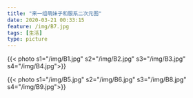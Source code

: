 ```yaml
---
title: "来一组萌妹子和服系二次元图"
date: 2020-03-21 00:33:15
feature: /img/B7.jpg
tags: [生活]
type: picture
---
```


{{< photo s1="/img/B1.jpg" s2="/img/B2.jpg" s3="/img/B3.jpg" s4="/img/B4.jpg">}}
<!--more-->
{{< photo s1="/img/B5.jpg" s2="/img/B6.jpg" s3="/img/B8.jpg" s4="/img/B9.jpg">}}